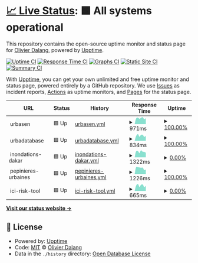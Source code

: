 # [📈 Live Status](https://olivierdalang.github.io/upptime): <!--live status--> **🟩 All systems operational**

This repository contains the open-source uptime monitor and status page for [Olivier Dalang](https://olivierdalang.github.io/upptime), powered by [Upptime](https://github.com/upptime/upptime).

[![Uptime CI](https://github.com/olivierdalang/upptime/workflows/Uptime%20CI/badge.svg)](https://github.com/olivierdalang/upptime/actions?query=workflow%3A%22Uptime+CI%22)
[![Response Time CI](https://github.com/olivierdalang/upptime/workflows/Response%20Time%20CI/badge.svg)](https://github.com/olivierdalang/upptime/actions?query=workflow%3A%22Response+Time+CI%22)
[![Graphs CI](https://github.com/olivierdalang/upptime/workflows/Graphs%20CI/badge.svg)](https://github.com/olivierdalang/upptime/actions?query=workflow%3A%22Graphs+CI%22)
[![Static Site CI](https://github.com/olivierdalang/upptime/workflows/Static%20Site%20CI/badge.svg)](https://github.com/olivierdalang/upptime/actions?query=workflow%3A%22Static+Site+CI%22)
[![Summary CI](https://github.com/olivierdalang/upptime/workflows/Summary%20CI/badge.svg)](https://github.com/olivierdalang/upptime/actions?query=workflow%3A%22Summary+CI%22)

With [Upptime](https://upptime.js.org), you can get your own unlimited and free uptime monitor and status page, powered entirely by a GitHub repository. We use [Issues](https://github.com/olivierdalang/upptime/issues) as incident reports, [Actions](https://github.com/olivierdalang/upptime/actions) as uptime monitors, and [Pages](https://olivierdalang.github.io/upptime) for the status page.

<!--start: status pages-->
<!-- This summary is generated by Upptime (https://github.com/upptime/upptime) -->
<!-- Do not edit this manually, your changes will be overwritten -->
<!-- prettier-ignore -->
| URL | Status | History | Response Time | Uptime |
| --- | ------ | ------- | ------------- | ------ |
| <img alt="" src="https://favicons.githubusercontent.com/null" height="13"> urbasen | 🟩 Up | [urbasen.yml](https://github.com/olivierdalang/upptime/commits/HEAD/history/urbasen.yml) | <details><summary><img alt="Response time graph" src="./graphs/urbasen/response-time-week.png" height="20"> 971ms</summary><br><a href="https://olivierdalang.github.io/upptime/history/urbasen"><img alt="Response time 990" src="https://img.shields.io/endpoint?url=https%3A%2F%2Fraw.githubusercontent.com%2Folivierdalang%2Fupptime%2FHEAD%2Fapi%2Furbasen%2Fresponse-time.json"></a><br><a href="https://olivierdalang.github.io/upptime/history/urbasen"><img alt="24-hour response time 1075" src="https://img.shields.io/endpoint?url=https%3A%2F%2Fraw.githubusercontent.com%2Folivierdalang%2Fupptime%2FHEAD%2Fapi%2Furbasen%2Fresponse-time-day.json"></a><br><a href="https://olivierdalang.github.io/upptime/history/urbasen"><img alt="7-day response time 971" src="https://img.shields.io/endpoint?url=https%3A%2F%2Fraw.githubusercontent.com%2Folivierdalang%2Fupptime%2FHEAD%2Fapi%2Furbasen%2Fresponse-time-week.json"></a><br><a href="https://olivierdalang.github.io/upptime/history/urbasen"><img alt="30-day response time 1069" src="https://img.shields.io/endpoint?url=https%3A%2F%2Fraw.githubusercontent.com%2Folivierdalang%2Fupptime%2FHEAD%2Fapi%2Furbasen%2Fresponse-time-month.json"></a><br><a href="https://olivierdalang.github.io/upptime/history/urbasen"><img alt="1-year response time 990" src="https://img.shields.io/endpoint?url=https%3A%2F%2Fraw.githubusercontent.com%2Folivierdalang%2Fupptime%2FHEAD%2Fapi%2Furbasen%2Fresponse-time-year.json"></a></details> | <details><summary><a href="https://olivierdalang.github.io/upptime/history/urbasen">100.00%</a></summary><a href="https://olivierdalang.github.io/upptime/history/urbasen"><img alt="All-time uptime 77.97%" src="https://img.shields.io/endpoint?url=https%3A%2F%2Fraw.githubusercontent.com%2Folivierdalang%2Fupptime%2FHEAD%2Fapi%2Furbasen%2Fuptime.json"></a><br><a href="https://olivierdalang.github.io/upptime/history/urbasen"><img alt="24-hour uptime 100.00%" src="https://img.shields.io/endpoint?url=https%3A%2F%2Fraw.githubusercontent.com%2Folivierdalang%2Fupptime%2FHEAD%2Fapi%2Furbasen%2Fuptime-day.json"></a><br><a href="https://olivierdalang.github.io/upptime/history/urbasen"><img alt="7-day uptime 100.00%" src="https://img.shields.io/endpoint?url=https%3A%2F%2Fraw.githubusercontent.com%2Folivierdalang%2Fupptime%2FHEAD%2Fapi%2Furbasen%2Fuptime-week.json"></a><br><a href="https://olivierdalang.github.io/upptime/history/urbasen"><img alt="30-day uptime 100.00%" src="https://img.shields.io/endpoint?url=https%3A%2F%2Fraw.githubusercontent.com%2Folivierdalang%2Fupptime%2FHEAD%2Fapi%2Furbasen%2Fuptime-month.json"></a><br><a href="https://olivierdalang.github.io/upptime/history/urbasen"><img alt="1-year uptime 77.97%" src="https://img.shields.io/endpoint?url=https%3A%2F%2Fraw.githubusercontent.com%2Folivierdalang%2Fupptime%2FHEAD%2Fapi%2Furbasen%2Fuptime-year.json"></a></details>
| <img alt="" src="https://favicons.githubusercontent.com/null" height="13"> urbadatabase | 🟩 Up | [urbadatabase.yml](https://github.com/olivierdalang/upptime/commits/HEAD/history/urbadatabase.yml) | <details><summary><img alt="Response time graph" src="./graphs/urbadatabase/response-time-week.png" height="20"> 834ms</summary><br><a href="https://olivierdalang.github.io/upptime/history/urbadatabase"><img alt="Response time 822" src="https://img.shields.io/endpoint?url=https%3A%2F%2Fraw.githubusercontent.com%2Folivierdalang%2Fupptime%2FHEAD%2Fapi%2Furbadatabase%2Fresponse-time.json"></a><br><a href="https://olivierdalang.github.io/upptime/history/urbadatabase"><img alt="24-hour response time 872" src="https://img.shields.io/endpoint?url=https%3A%2F%2Fraw.githubusercontent.com%2Folivierdalang%2Fupptime%2FHEAD%2Fapi%2Furbadatabase%2Fresponse-time-day.json"></a><br><a href="https://olivierdalang.github.io/upptime/history/urbadatabase"><img alt="7-day response time 834" src="https://img.shields.io/endpoint?url=https%3A%2F%2Fraw.githubusercontent.com%2Folivierdalang%2Fupptime%2FHEAD%2Fapi%2Furbadatabase%2Fresponse-time-week.json"></a><br><a href="https://olivierdalang.github.io/upptime/history/urbadatabase"><img alt="30-day response time 921" src="https://img.shields.io/endpoint?url=https%3A%2F%2Fraw.githubusercontent.com%2Folivierdalang%2Fupptime%2FHEAD%2Fapi%2Furbadatabase%2Fresponse-time-month.json"></a><br><a href="https://olivierdalang.github.io/upptime/history/urbadatabase"><img alt="1-year response time 822" src="https://img.shields.io/endpoint?url=https%3A%2F%2Fraw.githubusercontent.com%2Folivierdalang%2Fupptime%2FHEAD%2Fapi%2Furbadatabase%2Fresponse-time-year.json"></a></details> | <details><summary><a href="https://olivierdalang.github.io/upptime/history/urbadatabase">100.00%</a></summary><a href="https://olivierdalang.github.io/upptime/history/urbadatabase"><img alt="All-time uptime 56.42%" src="https://img.shields.io/endpoint?url=https%3A%2F%2Fraw.githubusercontent.com%2Folivierdalang%2Fupptime%2FHEAD%2Fapi%2Furbadatabase%2Fuptime.json"></a><br><a href="https://olivierdalang.github.io/upptime/history/urbadatabase"><img alt="24-hour uptime 100.00%" src="https://img.shields.io/endpoint?url=https%3A%2F%2Fraw.githubusercontent.com%2Folivierdalang%2Fupptime%2FHEAD%2Fapi%2Furbadatabase%2Fuptime-day.json"></a><br><a href="https://olivierdalang.github.io/upptime/history/urbadatabase"><img alt="7-day uptime 100.00%" src="https://img.shields.io/endpoint?url=https%3A%2F%2Fraw.githubusercontent.com%2Folivierdalang%2Fupptime%2FHEAD%2Fapi%2Furbadatabase%2Fuptime-week.json"></a><br><a href="https://olivierdalang.github.io/upptime/history/urbadatabase"><img alt="30-day uptime 100.00%" src="https://img.shields.io/endpoint?url=https%3A%2F%2Fraw.githubusercontent.com%2Folivierdalang%2Fupptime%2FHEAD%2Fapi%2Furbadatabase%2Fuptime-month.json"></a><br><a href="https://olivierdalang.github.io/upptime/history/urbadatabase"><img alt="1-year uptime 56.42%" src="https://img.shields.io/endpoint?url=https%3A%2F%2Fraw.githubusercontent.com%2Folivierdalang%2Fupptime%2FHEAD%2Fapi%2Furbadatabase%2Fuptime-year.json"></a></details>
| <img alt="" src="https://favicons.githubusercontent.com/null" height="13"> inondations-dakar | 🟩 Up | [inondations-dakar.yml](https://github.com/olivierdalang/upptime/commits/HEAD/history/inondations-dakar.yml) | <details><summary><img alt="Response time graph" src="./graphs/inondations-dakar/response-time-week.png" height="20"> 1322ms</summary><br><a href="https://olivierdalang.github.io/upptime/history/inondations-dakar"><img alt="Response time 1285" src="https://img.shields.io/endpoint?url=https%3A%2F%2Fraw.githubusercontent.com%2Folivierdalang%2Fupptime%2FHEAD%2Fapi%2Finondations-dakar%2Fresponse-time.json"></a><br><a href="https://olivierdalang.github.io/upptime/history/inondations-dakar"><img alt="24-hour response time 1271" src="https://img.shields.io/endpoint?url=https%3A%2F%2Fraw.githubusercontent.com%2Folivierdalang%2Fupptime%2FHEAD%2Fapi%2Finondations-dakar%2Fresponse-time-day.json"></a><br><a href="https://olivierdalang.github.io/upptime/history/inondations-dakar"><img alt="7-day response time 1322" src="https://img.shields.io/endpoint?url=https%3A%2F%2Fraw.githubusercontent.com%2Folivierdalang%2Fupptime%2FHEAD%2Fapi%2Finondations-dakar%2Fresponse-time-week.json"></a><br><a href="https://olivierdalang.github.io/upptime/history/inondations-dakar"><img alt="30-day response time 1367" src="https://img.shields.io/endpoint?url=https%3A%2F%2Fraw.githubusercontent.com%2Folivierdalang%2Fupptime%2FHEAD%2Fapi%2Finondations-dakar%2Fresponse-time-month.json"></a><br><a href="https://olivierdalang.github.io/upptime/history/inondations-dakar"><img alt="1-year response time 1285" src="https://img.shields.io/endpoint?url=https%3A%2F%2Fraw.githubusercontent.com%2Folivierdalang%2Fupptime%2FHEAD%2Fapi%2Finondations-dakar%2Fresponse-time-year.json"></a></details> | <details><summary><a href="https://olivierdalang.github.io/upptime/history/inondations-dakar">0.00%</a></summary><a href="https://olivierdalang.github.io/upptime/history/inondations-dakar"><img alt="All-time uptime 0.72%" src="https://img.shields.io/endpoint?url=https%3A%2F%2Fraw.githubusercontent.com%2Folivierdalang%2Fupptime%2FHEAD%2Fapi%2Finondations-dakar%2Fuptime.json"></a><br><a href="https://olivierdalang.github.io/upptime/history/inondations-dakar"><img alt="24-hour uptime 0.00%" src="https://img.shields.io/endpoint?url=https%3A%2F%2Fraw.githubusercontent.com%2Folivierdalang%2Fupptime%2FHEAD%2Fapi%2Finondations-dakar%2Fuptime-day.json"></a><br><a href="https://olivierdalang.github.io/upptime/history/inondations-dakar"><img alt="7-day uptime 0.00%" src="https://img.shields.io/endpoint?url=https%3A%2F%2Fraw.githubusercontent.com%2Folivierdalang%2Fupptime%2FHEAD%2Fapi%2Finondations-dakar%2Fuptime-week.json"></a><br><a href="https://olivierdalang.github.io/upptime/history/inondations-dakar"><img alt="30-day uptime 0.00%" src="https://img.shields.io/endpoint?url=https%3A%2F%2Fraw.githubusercontent.com%2Folivierdalang%2Fupptime%2FHEAD%2Fapi%2Finondations-dakar%2Fuptime-month.json"></a><br><a href="https://olivierdalang.github.io/upptime/history/inondations-dakar"><img alt="1-year uptime 0.72%" src="https://img.shields.io/endpoint?url=https%3A%2F%2Fraw.githubusercontent.com%2Folivierdalang%2Fupptime%2FHEAD%2Fapi%2Finondations-dakar%2Fuptime-year.json"></a></details>
| <img alt="" src="https://favicons.githubusercontent.com/null" height="13"> pepinieres-urbaines | 🟩 Up | [pepinieres-urbaines.yml](https://github.com/olivierdalang/upptime/commits/HEAD/history/pepinieres-urbaines.yml) | <details><summary><img alt="Response time graph" src="./graphs/pepinieres-urbaines/response-time-week.png" height="20"> 1226ms</summary><br><a href="https://olivierdalang.github.io/upptime/history/pepinieres-urbaines"><img alt="Response time 1063" src="https://img.shields.io/endpoint?url=https%3A%2F%2Fraw.githubusercontent.com%2Folivierdalang%2Fupptime%2FHEAD%2Fapi%2Fpepinieres-urbaines%2Fresponse-time.json"></a><br><a href="https://olivierdalang.github.io/upptime/history/pepinieres-urbaines"><img alt="24-hour response time 1248" src="https://img.shields.io/endpoint?url=https%3A%2F%2Fraw.githubusercontent.com%2Folivierdalang%2Fupptime%2FHEAD%2Fapi%2Fpepinieres-urbaines%2Fresponse-time-day.json"></a><br><a href="https://olivierdalang.github.io/upptime/history/pepinieres-urbaines"><img alt="7-day response time 1226" src="https://img.shields.io/endpoint?url=https%3A%2F%2Fraw.githubusercontent.com%2Folivierdalang%2Fupptime%2FHEAD%2Fapi%2Fpepinieres-urbaines%2Fresponse-time-week.json"></a><br><a href="https://olivierdalang.github.io/upptime/history/pepinieres-urbaines"><img alt="30-day response time 1189" src="https://img.shields.io/endpoint?url=https%3A%2F%2Fraw.githubusercontent.com%2Folivierdalang%2Fupptime%2FHEAD%2Fapi%2Fpepinieres-urbaines%2Fresponse-time-month.json"></a><br><a href="https://olivierdalang.github.io/upptime/history/pepinieres-urbaines"><img alt="1-year response time 1063" src="https://img.shields.io/endpoint?url=https%3A%2F%2Fraw.githubusercontent.com%2Folivierdalang%2Fupptime%2FHEAD%2Fapi%2Fpepinieres-urbaines%2Fresponse-time-year.json"></a></details> | <details><summary><a href="https://olivierdalang.github.io/upptime/history/pepinieres-urbaines">100.00%</a></summary><a href="https://olivierdalang.github.io/upptime/history/pepinieres-urbaines"><img alt="All-time uptime 93.96%" src="https://img.shields.io/endpoint?url=https%3A%2F%2Fraw.githubusercontent.com%2Folivierdalang%2Fupptime%2FHEAD%2Fapi%2Fpepinieres-urbaines%2Fuptime.json"></a><br><a href="https://olivierdalang.github.io/upptime/history/pepinieres-urbaines"><img alt="24-hour uptime 100.00%" src="https://img.shields.io/endpoint?url=https%3A%2F%2Fraw.githubusercontent.com%2Folivierdalang%2Fupptime%2FHEAD%2Fapi%2Fpepinieres-urbaines%2Fuptime-day.json"></a><br><a href="https://olivierdalang.github.io/upptime/history/pepinieres-urbaines"><img alt="7-day uptime 100.00%" src="https://img.shields.io/endpoint?url=https%3A%2F%2Fraw.githubusercontent.com%2Folivierdalang%2Fupptime%2FHEAD%2Fapi%2Fpepinieres-urbaines%2Fuptime-week.json"></a><br><a href="https://olivierdalang.github.io/upptime/history/pepinieres-urbaines"><img alt="30-day uptime 100.00%" src="https://img.shields.io/endpoint?url=https%3A%2F%2Fraw.githubusercontent.com%2Folivierdalang%2Fupptime%2FHEAD%2Fapi%2Fpepinieres-urbaines%2Fuptime-month.json"></a><br><a href="https://olivierdalang.github.io/upptime/history/pepinieres-urbaines"><img alt="1-year uptime 93.96%" src="https://img.shields.io/endpoint?url=https%3A%2F%2Fraw.githubusercontent.com%2Folivierdalang%2Fupptime%2FHEAD%2Fapi%2Fpepinieres-urbaines%2Fuptime-year.json"></a></details>
| <img alt="" src="https://favicons.githubusercontent.com/null" height="13"> ici-risk-tool | 🟩 Up | [ici-risk-tool.yml](https://github.com/olivierdalang/upptime/commits/HEAD/history/ici-risk-tool.yml) | <details><summary><img alt="Response time graph" src="./graphs/ici-risk-tool/response-time-week.png" height="20"> 665ms</summary><br><a href="https://olivierdalang.github.io/upptime/history/ici-risk-tool"><img alt="Response time 646" src="https://img.shields.io/endpoint?url=https%3A%2F%2Fraw.githubusercontent.com%2Folivierdalang%2Fupptime%2FHEAD%2Fapi%2Fici-risk-tool%2Fresponse-time.json"></a><br><a href="https://olivierdalang.github.io/upptime/history/ici-risk-tool"><img alt="24-hour response time 743" src="https://img.shields.io/endpoint?url=https%3A%2F%2Fraw.githubusercontent.com%2Folivierdalang%2Fupptime%2FHEAD%2Fapi%2Fici-risk-tool%2Fresponse-time-day.json"></a><br><a href="https://olivierdalang.github.io/upptime/history/ici-risk-tool"><img alt="7-day response time 665" src="https://img.shields.io/endpoint?url=https%3A%2F%2Fraw.githubusercontent.com%2Folivierdalang%2Fupptime%2FHEAD%2Fapi%2Fici-risk-tool%2Fresponse-time-week.json"></a><br><a href="https://olivierdalang.github.io/upptime/history/ici-risk-tool"><img alt="30-day response time 709" src="https://img.shields.io/endpoint?url=https%3A%2F%2Fraw.githubusercontent.com%2Folivierdalang%2Fupptime%2FHEAD%2Fapi%2Fici-risk-tool%2Fresponse-time-month.json"></a><br><a href="https://olivierdalang.github.io/upptime/history/ici-risk-tool"><img alt="1-year response time 646" src="https://img.shields.io/endpoint?url=https%3A%2F%2Fraw.githubusercontent.com%2Folivierdalang%2Fupptime%2FHEAD%2Fapi%2Fici-risk-tool%2Fresponse-time-year.json"></a></details> | <details><summary><a href="https://olivierdalang.github.io/upptime/history/ici-risk-tool">0.00%</a></summary><a href="https://olivierdalang.github.io/upptime/history/ici-risk-tool"><img alt="All-time uptime 73.48%" src="https://img.shields.io/endpoint?url=https%3A%2F%2Fraw.githubusercontent.com%2Folivierdalang%2Fupptime%2FHEAD%2Fapi%2Fici-risk-tool%2Fuptime.json"></a><br><a href="https://olivierdalang.github.io/upptime/history/ici-risk-tool"><img alt="24-hour uptime 0.00%" src="https://img.shields.io/endpoint?url=https%3A%2F%2Fraw.githubusercontent.com%2Folivierdalang%2Fupptime%2FHEAD%2Fapi%2Fici-risk-tool%2Fuptime-day.json"></a><br><a href="https://olivierdalang.github.io/upptime/history/ici-risk-tool"><img alt="7-day uptime 0.00%" src="https://img.shields.io/endpoint?url=https%3A%2F%2Fraw.githubusercontent.com%2Folivierdalang%2Fupptime%2FHEAD%2Fapi%2Fici-risk-tool%2Fuptime-week.json"></a><br><a href="https://olivierdalang.github.io/upptime/history/ici-risk-tool"><img alt="30-day uptime 0.00%" src="https://img.shields.io/endpoint?url=https%3A%2F%2Fraw.githubusercontent.com%2Folivierdalang%2Fupptime%2FHEAD%2Fapi%2Fici-risk-tool%2Fuptime-month.json"></a><br><a href="https://olivierdalang.github.io/upptime/history/ici-risk-tool"><img alt="1-year uptime 73.48%" src="https://img.shields.io/endpoint?url=https%3A%2F%2Fraw.githubusercontent.com%2Folivierdalang%2Fupptime%2FHEAD%2Fapi%2Fici-risk-tool%2Fuptime-year.json"></a></details>

<!--end: status pages-->

[**Visit our status website →**](https://olivierdalang.github.io/upptime)

## 📄 License

- Powered by: [Upptime](https://github.com/upptime/upptime)
- Code: [MIT](./LICENSE) © [Olivier Dalang](https://olivierdalang.github.io/upptime)
- Data in the `./history` directory: [Open Database License](https://opendatacommons.org/licenses/odbl/1-0/)
